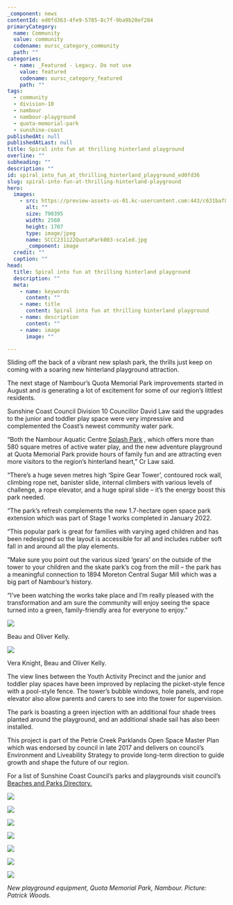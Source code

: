 ```yaml
---
_component: news
contentId: ed0fd363-4fe9-5785-8c7f-9ba9b20ef284
primaryCategory:
  name: Community
  value: community
  codename: oursc_category_community
  path: ""
categories:
  - name: _Featured - Legacy. Do not use
    value: featured
    codename: oursc_category_featured
    path: ""
tags:
  - community
  - division-10
  - nambour
  - nambour-playground
  - quota-memorial-park
  - sunshine-coast
publishedAt: null
publishedAtLast: null
title: Spiral into fun at thrilling hinterland playground
overline: ""
subheading: ""
description: ""
id: spiral_into_fun_at_thrilling_hinterland_playground_ed0fd36
slug: spiral-into-fun-at-thrilling-hinterland-playground
hero:
  images:
    - src: https://preview-assets-us-01.kc-usercontent.com:443/c631baf8-1b46-001f-580c-d0001b68b4a8/15559923-8df0-4e42-8893-a49d6e960593/SCCC231122QuotaPark003-scaled.jpg
      alt: ""
      size: 790395
      width: 2560
      height: 1707
      type: image/jpeg
      name: SCCC231122QuotaPark003-scaled.jpg
      _component: image
  credit: ""
  caption: ""
head:
  title: Spiral into fun at thrilling hinterland playground
  description: ""
  meta:
    - name: keywords
      content: ""
    - name: title
      content: Spiral into fun at thrilling hinterland playground
    - name: description
      content: ""
    - name: image
      image: ""

---
```

Sliding off the back of a vibrant new splash park, the thrills just keep on coming with a soaring new hinterland playground attraction.

The next stage of Nambour’s Quota Memorial Park improvements started in August and is generating a lot of excitement for some of our region’s littlest residents.

Sunshine Coast Council Division 10 Councillor David Law said the upgrades to the junior and toddler play space were very impressive and complemented the Coast’s newest community water park.

“Both the Nambour Aquatic Centre [Splash Park](https://oursc.com.au/community/wave-of-visitors-set-to-slide-into-nambours-vibrant-new-splash-park)
, which offers more than 580 square metres of active water play, and the new adventure playground at Quota Memorial Park provide hours of family fun and are attracting even more visitors to the region’s hinterland heart,” Cr Law said.

“There’s a huge seven metres high ‘Spire Gear Tower’, contoured rock wall, climbing rope net, banister slide, internal climbers with various levels of challenge, a rope elevator, and a huge spiral slide – it’s the energy boost this park needed.

“The park’s refresh complements the new 1.7-hectare open space park extension which was part of Stage 1 works completed in January 2022.

“This popular park is great for families with varying aged children and has been redesigned so the layout is accessible for all and includes rubber soft fall in and around all the play elements.

“Make sure you point out the various sized ‘gears’ on the outside of the tower to your children and the skate park’s cog from the mill – the park has a meaningful connection to 1894 Moreton Central Sugar Mill which was a big part of Nambour’s history.

“I’ve been watching the works take place and I’m really pleased with the transformation and am sure the community will enjoy seeing the space turned into a green, family-friendly area for everyone to enjoy.”

![](https://preview-assets-us-01.kc-usercontent.com:443/c631baf8-1b46-001f-580c-d0001b68b4a8/69e35a15-ebc7-421e-ad86-e31e7ec150ac/SCCC231122QuotaPark009-683x1024.jpg)

Beau and Oliver Kelly.

![](https://preview-assets-us-01.kc-usercontent.com:443/c631baf8-1b46-001f-580c-d0001b68b4a8/c4cb82a6-c6cf-49c5-bccc-f29010b0089f/SCCC231122QuotaPark013-683x1024.jpg)

Vera Knight, Beau and Oliver Kelly.

The view lines between the Youth Activity Precinct and the junior and toddler play spaces have been improved by replacing the picket-style fence with a pool-style fence. The tower’s bubble windows, hole panels, and rope elevator also allow parents and carers to see into the tower for supervision.

The park is boasting a green injection with an additional four shade trees planted around the playground, and an additional shade sail has also been installed.

This project is part of the Petrie Creek Parklands Open Space Master Plan which was endorsed by council in late 2017 and delivers on council’s Environment and Liveability Strategy to provide long-term direction to guide growth and shape the future of our region.

For a list of Sunshine Coast Council’s parks and playgrounds visit council’s [Beaches and Parks Directory.](https://www.sunshinecoast.qld.gov.au/Experience-Sunshine-Coast/Beaches-and-Parks/Beaches-and-Parks-Directory)


![](https://preview-assets-us-01.kc-usercontent.com:443/c631baf8-1b46-001f-580c-d0001b68b4a8/e7c5406b-2b77-438d-9b9f-41060ac7a5b6/SCCC231122QuotaPark018-scaled.jpg)

![](https://preview-assets-us-01.kc-usercontent.com:443/c631baf8-1b46-001f-580c-d0001b68b4a8/298a9aa3-378b-4489-95a1-301aa4c1442a/SCCC231122QuotaPark004-scaled.jpg)

![](https://preview-assets-us-01.kc-usercontent.com:443/c631baf8-1b46-001f-580c-d0001b68b4a8/846c9b06-71a5-42e9-92ca-4ec55d556912/SCCC231122QuotaPark019-scaled.jpg)

![](https://preview-assets-us-01.kc-usercontent.com:443/c631baf8-1b46-001f-580c-d0001b68b4a8/6b57073f-81e0-43ec-be96-80814378ba1b/SCCC231122QuotaPark020-1024x683.jpg)

![](https://preview-assets-us-01.kc-usercontent.com:443/c631baf8-1b46-001f-580c-d0001b68b4a8/844979d7-9956-4cc1-bc4d-e735e36c9e3b/SCCC231122QuotaPark006-scaled.jpg)

![](https://preview-assets-us-01.kc-usercontent.com:443/c631baf8-1b46-001f-580c-d0001b68b4a8/083a3c56-852c-4b4c-bb23-02ab945f709b/SCCC231122QuotaPark011-scaled.jpg)

![](https://preview-assets-us-01.kc-usercontent.com:443/c631baf8-1b46-001f-580c-d0001b68b4a8/ced73c78-a439-4a26-afc4-082629abdb8a/SCCC231122QuotaPark016-scaled.jpg)

*New playground equipment, Quota Memorial Park, Nambour. Picture: Patrick Woods.*
